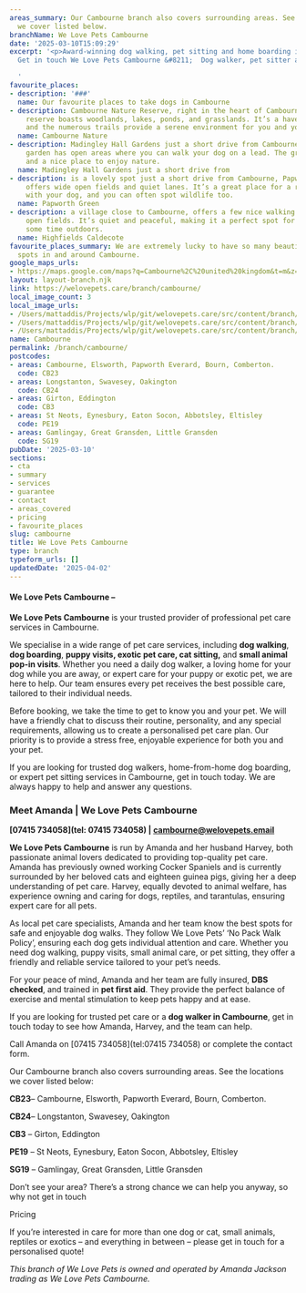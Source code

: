 ```yaml
---
areas_summary: Our Cambourne branch also covers surrounding areas. See the locations
  we cover listed below.
branchName: We Love Pets Cambourne
date: '2025-03-10T15:09:29'
excerpt: '<p>Award-winning dog walking, pet sitting and home boarding in Cambourne
  Get in touch We Love Pets Cambourne &#8211;  Dog walker, pet sitter and dog boarder&hellip;</p>

  '
favourite_places:
- description: '###'
  name: Our favourite places to take dogs in Cambourne
- description: Cambourne Nature Reserve, right in the heart of Cambourne, this 90-hectare
    reserve boasts woodlands, lakes, ponds, and grasslands. It’s a haven for wildlife,
    and the numerous trails provide a serene environment for you and your dog to explore.
  name: Cambourne Nature
- description: Madingley Hall Gardens just a short drive from Cambourne, this beautiful
    garden has open areas where you can walk your dog on a lead. The grounds are peaceful
    and a nice place to enjoy nature.
  name: Madingley Hall Gardens just a short drive from
- description: is a lovely spot just a short drive from Cambourne, Papworth Green
    offers wide open fields and quiet lanes. It’s a great place for a relaxing walk
    with your dog, and you can often spot wildlife too.
  name: Papworth Green
- description: a village close to Cambourne, offers a few nice walking paths around
    open fields. It’s quiet and peaceful, making it a perfect spot for dogs to enjoy
    some time outdoors.
  name: Highfields Caldecote
favourite_places_summary: We are extremely lucky to have so many beautiful dog walking
  spots in and around Cambourne.
google_maps_urls:
- https://maps.google.com/maps?q=Cambourne%2C%20united%20kingdom&t=m&z=11&output=embed&iwloc=near
layout: layout-branch.njk
link: https://welovepets.care/branch/cambourne/
local_image_count: 3
local_image_urls:
- /Users/mattaddis/Projects/wlp/git/welovepets.care/src/content/branch/images/cambourne/Cambourne-1-scaled.jpeg
- /Users/mattaddis/Projects/wlp/git/welovepets.care/src/content/branch/images/cambourne/Cambourne-3-1024x683.jpeg
- /Users/mattaddis/Projects/wlp/git/welovepets.care/src/content/branch/images/cambourne/Cambourne-2.jpeg
name: Cambourne
permalink: /branch/cambourne/
postcodes:
- areas: Cambourne, Elsworth, Papworth Everard, Bourn, Comberton.
  code: CB23
- areas: Longstanton, Swavesey, Oakington
  code: CB24
- areas: Girton, Eddington
  code: CB3
- areas: St Neots, Eynesbury, Eaton Socon, Abbotsley, Eltisley
  code: PE19
- areas: Gamlingay, Great Gransden, Little Gransden
  code: SG19
pubDate: '2025-03-10'
sections:
- cta
- summary
- services
- guarantee
- contact
- areas_covered
- pricing
- favourite_places
slug: cambourne
title: We Love Pets Cambourne
type: branch
typeform_urls: []
updatedDate: '2025-04-02'
---
```


#### **We Love Pets Cambourne –**

**We Love Pets Cambourne** is your trusted provider of professional pet care services in Cambourne.

We specialise in a wide range of pet care services, including **dog walking**, **dog boarding**, **puppy visits, exotic pet care, cat sitting,** and **small animal pop-in visits**. Whether you need a daily dog walker, a loving home for your dog while you are away, or expert care for your puppy or exotic pet, we are here to help. Our team ensures every pet receives the best possible care, tailored to their individual needs.

Before booking, we take the time to get to know you and your pet. We will have a friendly chat to discuss their routine, personality, and any special requirements, allowing us to create a personalised pet care plan. Our priority is to provide a stress free, enjoyable experience for both you and your pet.

If you are looking for trusted dog walkers, home-from-home dog boarding, or expert pet sitting services in Cambourne, get in touch today. We are always happy to help and answer any questions.

### **Meet Amanda | We Love Pets Cambourne**

**[07415 734058](tel: 07415 734058) | [cambourne@welovepets.email](mailto:cambourne@welovepets.email)**

**We Love Pets Cambourne** is run by Amanda and her husband Harvey, both passionate animal lovers dedicated to providing top-quality pet care. Amanda has previously owned working Cocker Spaniels and is currently surrounded by her beloved cats and eighteen guinea pigs, giving her a deep understanding of pet care. Harvey, equally devoted to animal welfare, has experience owning and caring for dogs, reptiles, and tarantulas, ensuring expert care for all pets.

As local pet care specialists, Amanda and her team know the best spots for safe and enjoyable dog walks. They follow We Love Pets’ ‘No Pack Walk Policy’, ensuring each dog gets individual attention and care. Whether you need dog walking, puppy visits, small animal care, or pet sitting, they offer a friendly and reliable service tailored to your pet’s needs.

For your peace of mind, Amanda and her team are fully insured, **DBS checked**, and trained in **pet first aid**. They provide the perfect balance of exercise and mental stimulation to keep pets happy and at ease.

If you are looking for trusted pet care or a **dog walker in Cambourne**, get in touch today to see how Amanda, Harvey, and the team can help.

Call Amanda on [07415 734058](tel:07415 734058) or complete the contact form.

Our Cambourne branch also covers surrounding areas. See the locations we cover listed below:

**CB23**– Cambourne, Elsworth, Papworth Everard, Bourn, Comberton.

**CB24**– Longstanton, Swavesey, Oakington

**CB3** – Girton, Eddington

**PE19** – St Neots, Eynesbury, Eaton Socon, Abbotsley, Eltisley

**SG19** – Gamlingay, Great Gransden, Little Gransden

Don’t see your area? There’s a strong chance we can help you anyway, so why not get in touch

Pricing

If you’re interested in care for more than one dog or cat, small animals, reptiles or exotics – and everything in between – please get in touch for a personalised quote!

*This branch of We Love Pets is owned and operated by Amanda Jackson trading as We Love Pets Cambourne.*

